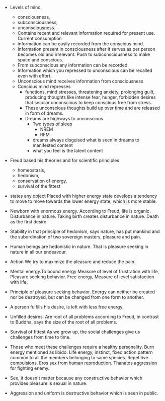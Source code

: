 - Levels of mind,    
    - consciousness,
    - subconsciousness,
    - unconsciousness.
    - Contains recent and relevant information required for present use. Current consumption
    - information can be easily recorded from the conscious mind.
    - Information present in consciousness after it serves as per person becomes old and irrelevant. Push to subconsciousness to make space and conscious.
    - From subconscious any information can be recorded.
    - Information which you repressed to unconscious can be recalled even with effort.
    - Unconscious mind receives information from consciousness
    - Concious mind represses
        - functions, mind stresses, threatening anxiety, prolonging guilt, producing thoughts like intense fear, hunger, forbidden desires that secular unconscious to keep conscious free from stress.
        - These unconscious thoughts build up over time and are released in form of dreams.
        - Dreams are highways to unconscious.
            - Two types of sleep
                - NREM
                - REM
            - dreams always disguised what is seen in dreams to manifested content
            - what you feel is the latent content
                
- Freud based his theories and for scientific principles
    - homeostasis,
    - hedonism,
    - conservation of energy,
    - survival of the fittest
        
- states any object Placed with higher energy state develops a tendency to move to move towards the lower energy state, which is more stable.
- Newborn with enormous energy. According to Freud, life is organic. Disturbance in nature. Taking birth creates disturbance in nature. Death as the first desire.
- Stability in that principle of hedonism, says nature, has put mankind and the subordination of two sovereign masters, pleasure and pain.
- Human beings are hedonistic in nature. That is pleasure seeking in nature in all our endeavour.
- Action We try to maximize the pleasure and reduce the pain.
- Mental energy.To bound energy Measure of level of frustration with life, Pleasure seeking behavior. Free energy, Measure of level satisfaction with life.
- Principle of pleasure seeking behavior. Energy can neither be created nor be destroyed, but can be changed from one form to another.
- A person fulfills his desire, is left with less free energy.
- Unfilled desires. Are root of all problems according to Freud, in contrast to Buddha, says the size of the root of all problems.
- Survival of fittest As we grow up, the social challenges give us challenges from time to time.
- Those who meet these challenges require a healthy personality. Burn energy mentioned as libido. Life energy, instinct, fixed action pattern common to all the members belonging to same species. Repetitive compulsions. Eros sex from human reproduction. Thanatos aggression for fighting enemy.
- See, it doesn't matter because any constructive behavior which provides pleasure is sexual in nature.
- Aggression and uniform is destructive behavior which is seen in public.